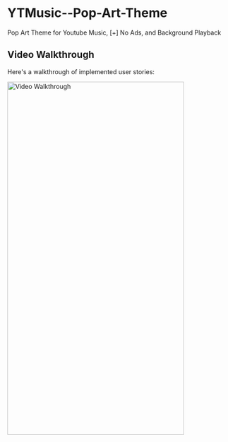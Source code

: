 # YTMusic--Pop-Art-Theme
Pop Art Theme for Youtube Music, [+] No Ads, and Background Playback
## Video Walkthrough

Here's a walkthrough of implemented user stories:

<img src='./RPF.gif' title='Video Walkthrough' width=400 height=800 alt='Video Walkthrough' />
